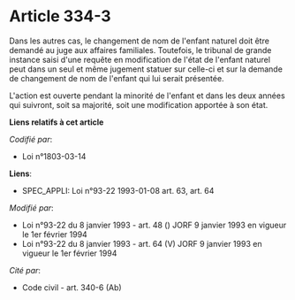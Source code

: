 # Article 334-3

Dans les autres cas, le changement de nom de l'enfant naturel doit être demandé au juge aux affaires familiales. Toutefois,
le tribunal de grande instance saisi d'une requête en modification de l'état de l'enfant naturel peut dans un seul et même
jugement statuer sur celle-ci et sur la demande de changement de nom de l'enfant qui lui serait présentée.

L'action est ouverte pendant la minorité de l'enfant et dans les deux années qui suivront, soit sa majorité, soit une
modification apportée à son état.

**Liens relatifs à cet article**

_Codifié par_:

  - Loi n°1803-03-14

**Liens**:

  - SPEC_APPLI: Loi n°93-22 1993-01-08 art. 63, art. 64

_Modifié par_:

  - Loi n°93-22 du 8 janvier 1993 - art. 48 () JORF 9 janvier 1993 en vigueur le 1er février 1994
  - Loi n°93-22 du 8 janvier 1993 - art. 64 (V) JORF 9 janvier 1993 en vigueur le 1er février 1994

_Cité par_:

  - Code civil - art. 340-6 (Ab)
